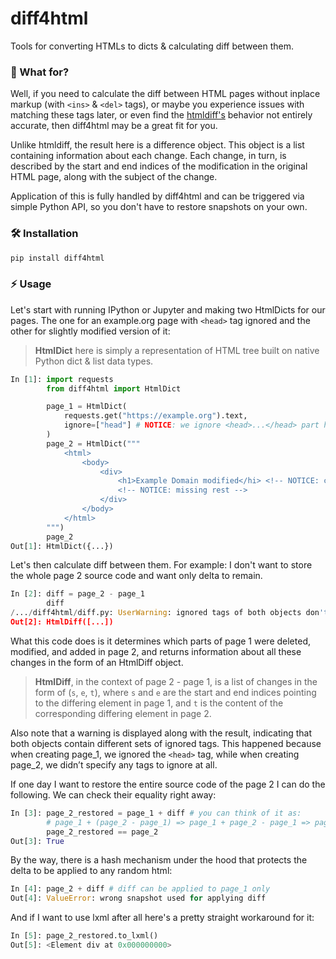 # diff4html

Tools for converting HTMLs to dicts & calculating diff between them.

### 🔎 What for?
Well, if you need to calculate the diff between HTML pages without inplace markup (with `<ins>` & `<del>` tags), or maybe you experience issues with matching these tags later, or even find the [htmldiff's](https://lxml.de/api/lxml.html.diff-pysrc.html#htmldiff) behavior not entirely accurate, then diff4html may be a great fit for you.

Unlike htmldiff, the result here is a difference object. This object is a list containing information about each change. Each change, in turn, is described by the start and end indices of the modification in the original HTML page, along with the subject of the change. 

Application of this is fully handled by diff4html and can be triggered via simple Python API, so you don't have to restore snapshots on your own.

### 🛠️ Installation
```bash
pip install diff4html
```

### ⚡️ Usage
Let's start with running IPython or Jupyter and making two HtmlDicts for our pages. The one for an example.org page with `<head>` tag ignored and the other for slightly modified version of it:
> **HtmlDict** here is simply a representation of HTML tree built on native Python dict & list data types.

```python
In [1]: import requests
        from diff4html import HtmlDict

        page_1 = HtmlDict(
            requests.get("https://example.org").text,
            ignore=["head"] # NOTICE: we ignore <head>...</head> part here
        )
        page_2 = HtmlDict("""
            <html>
                <body>
                    <div>
                        <h1>Example Domain modified</hi> <!-- NOTICE: changed text-->
                        <!-- NOTICE: missing rest -->
                    </div>
                </body>
            </html>
        """)
        page_2
Out[1]: HtmlDict({...})
```

Let's then calculate diff between them. For example: I don't want to store the whole page 2 source code and want only delta to remain.
```python
In [2]: diff = page_2 - page_1
        diff
/.../diff4html/diff.py: UserWarning: ignored tags of both objects don't match
Out[2]: HtmlDiff([...])
```
What this code does is it determines which parts of page 1 were deleted, modified, and added in page 2, and returns information about all these changes in the form of an HtmlDiff object.

>**HtmlDiff**, in the context of page 2 - page 1, is a list of changes in the form of (`s`, `e`, `t`), where `s` and `e` are the start and end indices pointing to the differing element in page 1, and `t` is the content of the corresponding differing element in page 2.

Also note that a warning is displayed along with the result, indicating that both objects contain different sets of ignored tags. This happened because when creating page_1, we ignored the `<head>` tag, while when creating page_2, we didn’t specify any tags to ignore at all.

If one day I want to restore the entire source code of the page 2 I can do the following. We can check their equality right away:
```python
In [3]: page_2_restored = page_1 + diff # you can think of it as: 
        # page_1 + (page_2 - page_1) => page_1 + page_2 - page_1 => page_2
        page_2_restored == page_2
Out[3]: True
```

By the way, there is a hash mechanism under the hood that protects the delta to be applied to any random html:
```python
In [4]: page_2 + diff # diff can be applied to page_1 only
Out[4]: ValueError: wrong snapshot used for applying diff
```

And if I want to use lxml after all here's a pretty straight workaround for it:
```python
In [5]: page_2_restored.to_lxml()
Out[5]: <Element div at 0x000000000>
```

